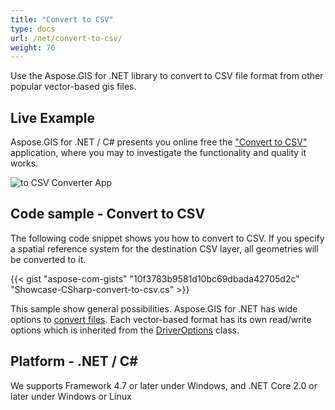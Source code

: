 ```yaml
---
title: "Convert to CSV"
type: docs
url: /net/convert-to-csv/
weight: 70
---
```


Use the Aspose.GIS for .NET library to convert to CSV file format from other popular vector-based gis files.

## **Live Example**

Aspose.GIS for .NET / C# presents you online free the ["Convert to CSV"](https://products.aspose.app/gis/conversion/convert-to-csv) application, where you may to investigate the functionality and quality it works.

![ to CSV Converter App](conversion.png)

## **Code sample - Convert to CSV**

The following code snippet shows you how to convert to CSV. If you specify a spatial reference system for the destination CSV layer, all geometries will be converted to it. 

{{< gist "aspose-com-gists" "10f3783b9581d10bc69dbada42705d2c" "Showcase-CSharp-convert-to-csv.cs" >}}

This sample show general possibilities. Aspose.GIS for .NET has wide options to [convert files](https://docs.aspose.com/gis/net/vector-layers/). Each vector-based format has its own read/write options which is inherited from the [DriverOptions](https://reference.aspose.com/gis/net/aspose.gis/driveroptions) class.

## **Platform - .NET / C#**

We supports Framework 4.7 or later under Windows, and .NET Core 2.0 or later under Windows or Linux
